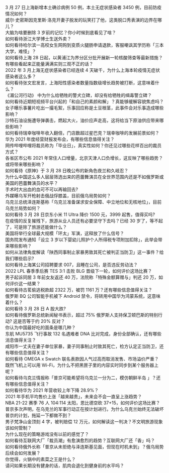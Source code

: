 3 月 27 日上海新增本土确诊病例 50 例，本土无症状感染者 3450 例，目前防疫情况如何？  
威尔·史密斯因克里斯·洛克开妻子脱发的玩笑打了他，这类脱口秀表演的边界在哪儿？  
大脑为啥要删除 3 岁前的记忆？你小时候到底看见了啥？  
如何看待浙江大学博士生送外卖？  
如何看待哈尔滨一高校女生网购到变质火腿肠申请退款，客服嘲讽其学历称「三本大学，难怪」？  
如何看待上海 28 日起，以黄浦江为界分区分批开展新一轮核酸筛查等最新措施？  
有哪些看起来正能量满满实则三观不正的话？  
2022 年 3 月上海无症状感染者已经连续 4 天破千，为什么上海本轮疫情无症状感染者这么多？  
如何看待张文宏发言，上海阳性感染者数量指数级增长趋势被打断，这意味着什么？  
《湄公河行动》 中为什么给牺牲的警犬立碑，却没有给牺牲的缉毒警立碑？  
如何看待近期短视频平台兴起的「和自己的素颜和解」？真能够缓解容貌焦虑吗？  
女子曝乐事薯片吃出一撮毛絮，乐事回应称是土豆根茎，此事件会对乐事造成哪些影响？  
沙特石油设施遭导弹袭击，燃起大火，油价应声走高，这将给当下原油供应带来哪些影响？  
如何看待瑞幸咖啡年收入翻倍，门店数超过星巴克？瑞幸咖啡的发展前景如何？  
华为 2021 年度经营财报发布会，有哪些信息值得关注？  
网传哔哩哔哩将裁员称为「毕业日」，真实性如何？你还见过哪些花样百出的裁员方式？  
各省区市公布 2021 年常住人口增量，北京天津人口负增长，这反映了哪些趋势？或将带来哪些影响？  
如何看待《原神》于 3 月 28 日晚公布的新角色夜兰和久岐忍？  
为什么中国这么多人层层筛选出来的芭蕾舞演员在全世界范围内还是不如俄罗斯或美国的芭蕾舞演员的水平？  
手术时大出血的血可不可以再输回去?  
外媒曝乌军开枪射击俄战俘膝盖，目前俄乌局势如何？  
乌克兰总统泽连斯基称「乌克兰准备谋求安全保障、中立地位和无核地位」，目前乌克兰局势如何？  
如何看待 3 月 28 日京东小米 11 Ultra 降价 1500 元，3999 起售，值得买吗?  
在疫情的反复摧残下，旅游从业人员还有必要坚守下去吗？已经 30 岁了，等不起了，可是除了旅游还能做什么？  
美国将举行全球最大规模「环太」军演，这释放了什么信号？  
国务院发布通知「设立 3 岁以下婴幼儿照护个人所得税专项附加扣除」，此举会带来哪些影响？  
如何从法律角度解读「陕西同事制止家暴男致其死亡被判正当防卫」这一事件？给我们哪些启示?  
如何看待上海某公司招聘要求 007，且睡在公司，是否违反劳动法？  
2022 LPL 春季季后赛 TES 3:1 击败 BLG 晋级下一轮，如何评价这场比赛？  
男子起诉同居 3 年前女友返还 40 万，法院称「特殊金额算赠与」判还 20 万，如何评价这一结果？  
如何看待古茗偷逃税款超 2322 万，被罚 1161 万？还有哪些信息值得关注？  
俄罗斯 BQ 公司智能手机被下 Android 禁令，将转用中国华为鸿蒙系统，这意味着什么？  
如何看待 3 月 28 日 A 股大跌?  
如何看待俄罗斯总统新闻秘书表示，超过 75% 俄罗斯人支持保卫顿巴斯的特别行动? 这是否等于约 20% 反对？  
你认为中国最好吃的面条是哪几种？  
东航 MU5735 飞行事故 132 名遇难者 DNA 比对完成，身份全部确认，还有哪些消息值得关注？  
咸阳市一丈夫在妻子单位家暴，妻子同事制止时致其死亡，检方认定正当防卫，还有哪些信息值得关注？  
如何看待 OMEGA x Swatch 联名表款因人气过高而取消发售、市场溢价严重？  
既然飞机上可以用 Wi-Fi，为什么不把黑匣子里的内容实时同步到某个服务器上呢？  
如何看待乌克兰情报称「普京可能希望将乌克兰一分为二，模仿朝鲜半岛 」？还有哪些信息值得关注？  
如何看待华为 2021 年营收较上年下降 28.9%？  
2021 年手机平均售价上涨「越来越贵」，未来会不会一直呈上涨趋势？  
NBA 21-22 赛季 76 人 104:114 太阳，恩比德空砍 37+15，如何评价这场比赛？  
普京多次声明，在乌克兰的军事行动正在按计划进行。为什么乌克兰始终无法破坏普京的计划，拖延一下都做不到？  
男子梵净山金顶刻 4 字，被判赔偿 12 万元，如何解读这一判决？不文明旅游现象该如何管制？  
为什么现在的策略游戏没有以前的感觉了？  
如何看待互联网大厂「裁员潮」有愈演愈烈的趋势？互联网大厂还「香」吗？  
如何看待俄外长称「普京从未拒绝与泽连斯基见面，但现在时机未到」？俄乌局势后续会如何发展？  
你觉得，火锅中的素菜之王是什么？  
请问如果长期没有健身的话，肌肉会退化到健身前的水平吗？  

